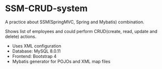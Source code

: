 # SSM-CRUD-system

A practice about SSM(SpringMVC, Spring and Mybatis) combination.

Shows list of employees and could perform CRUD(create, read, update and delete) actions.

- Uses XML configuration
- Database: MySQL 8.0.11
- Frontend: Bootstrap 4
- Mybatis generator for POJOs and XML map files
